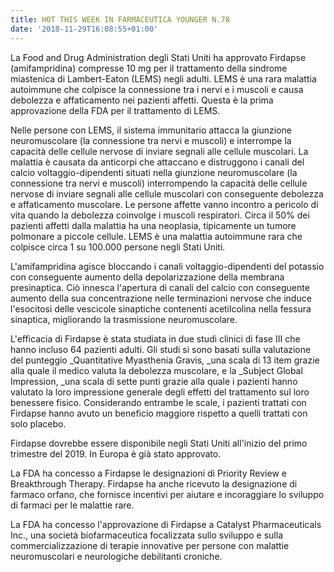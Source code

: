 ```yaml
---
title: HOT THIS WEEK IN FARMACEUTICA YOUNGER N.78
date: '2018-11-29T16:08:55+01:00'
---
```

La Food and Drug Administration degli Stati Uniti ha approvato Firdapse (amifampridina) compresse 10 mg per il trattamento della sindrome miastenica di Lambert-Eaton (LEMS) negli adulti. LEMS è una rara malattia autoimmune che colpisce la connessione tra i nervi e i muscoli e causa debolezza e affaticamento nei pazienti affetti. Questa è la prima approvazione della FDA per il trattamento di LEMS.

Nelle persone con LEMS, il sistema immunitario attacca la giunzione neuromuscolare (la connessione tra nervi e muscoli) e interrompe la capacità delle cellule nervose di inviare segnali alle cellule muscolari. La malattia è causata da anticorpi che attaccano e distruggono i canali del calcio voltaggio-dipendenti situati nella giunzione neuromuscolare (la connessione tra nervi e muscoli) interrompendo la capacità delle cellule nervose di inviare segnali alle cellule muscolari con conseguente debolezza e affaticamento muscolare. Le persone affette vanno incontro a pericolo di vita quando la debolezza coinvolge i muscoli respiratori. Circa il 50% dei pazienti affetti dalla malattia ha una neoplasia, tipicamente un tumore polmonare a piccole cellule. LEMS è una malattia autoimmune rara che colpisce circa 1 su 100.000 persone negli Stati Uniti.

L'amifampridina agisce bloccando i canali voltaggio-dipendenti del potassio con conseguente aumento della depolarizzazione della membrana presinaptica. Ciò innesca l'apertura di canali del calcio con conseguente aumento della sua concentrazione nelle terminazioni nervose che induce l'esocitosi delle vescicole sinaptiche contenenti acetilcolina nella fessura sinaptica, migliorando la trasmissione neuromuscolare. 

L'efficacia di Firdapse è stata studiata in due studi clinici di fase III che hanno incluso 64 pazienti adulti. Gli studi si sono basati sulla valutazione del punteggio _Quantitative Myasthenia Gravis, _una scala di 13 item grazie alla quale il medico valuta la debolezza muscolare, e la _Subject Global Impression, _una scala di sette punti grazie alla quale i pazienti hanno valutato la loro impressione generale degli effetti del trattamento sul loro benessere fisico. Considerando entrambe le scale, i pazienti trattati con Firdapse hanno avuto un beneficio maggiore rispetto a quelli trattati con solo placebo.

Firdapse dovrebbe essere disponibile negli Stati Uniti all'inizio del primo trimestre del 2019. In Europa è già stato approvato.

La FDA ha concesso a Firdapse le designazioni di Priority Review e Breakthrough Therapy. Firdapse ha anche ricevuto la designazione di farmaco orfano, che fornisce incentivi per aiutare e incoraggiare lo sviluppo di farmaci per le malattie rare.

La FDA ha concesso l'approvazione di Firdapse a Catalyst Pharmaceuticals Inc., una società biofarmaceutica focalizzata sullo sviluppo e sulla commercializzazione di terapie innovative per persone con malattie neuromuscolari e neurologiche debilitanti croniche.
